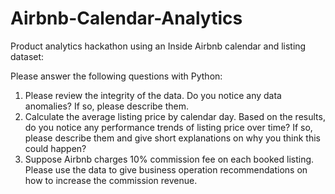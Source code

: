 # Airbnb-Calendar-Analytics

Product analytics hackathon using an Inside Airbnb calendar and listing dataset:

Please answer the following questions with Python:
1. Please review the integrity of the data. Do you notice any data anomalies? If so, please
describe them.
2. Calculate the average listing price by calendar day. Based on the results, do you notice
any performance trends of listing price over time? If so, please describe them and give
short explanations on why you think this could happen?
3. Suppose Airbnb charges 10% commission fee on each booked listing. Please use the
data to give business operation recommendations on how to increase the commission
revenue.
